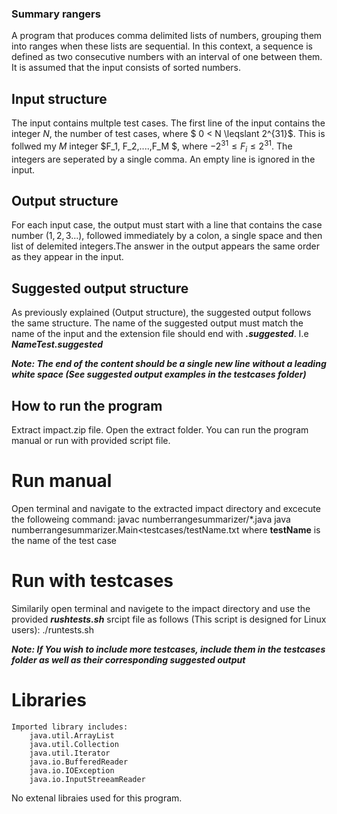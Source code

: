 ### Summary rangers
A program that produces comma delimited lists of numbers, grouping them into ranges when these lists are sequential.
In this context, a sequence is defined as two consecutive numbers with an interval of one between them. It is assumed that the input consists of sorted numbers.

## Input structure
The input contains multple test cases. The first line of the input contains the integer $N$, the number of test cases, where $ 0 < N \leqslant 2^{31}$.
This is follwed my $M$ integer $F_1, F_2,....,F_M $, where $-2^{31}\leqslant F_i \leqslant 2^{31}$. The integers are seperated by a single comma. An empty line is ignored in the input.
    

## Output structure
For each input case, the output must start with a line that contains the case number $(1,2,3...)$, followed immediately by a colon, a single space and then list of delemited integers.The answer in the output appears the same order as they appear in the input.

## Suggested output structure
As previously explained (Output structure), the suggested output follows the same structure. The name of the suggested output must match the name of the input and the extension file should end with ***.suggested***. I.e ***NameTest.suggested***

***Note: The end of the content should be a single new line without a leading white space (See suggested output examples in the testcases folder)***

## How to run the program
Extract impact.zip file. Open the extract folder. You can run the program manual or run with provided script file.

# Run manual
Open terminal and navigate to the extracted impact directory and excecute the followeing command:
        javac numberrangesummarizer/*.java 
        java numberrangesummarizer.Main<testcases/testName.txt
    where __testName__ is the name of the test case

# Run with testcases
Similarily open terminal and navigete to the impact directory and use the provided ***rushtests.sh*** srcipt file as follows (This script is designed for Linux users):
        ./runtests.sh

***Note: If You wish to include more testcases, include them in the testcases folder as well as their corresponding suggested output***

# Libraries
    Imported library includes:
        java.util.ArrayList
        java.util.Collection
        java.util.Iterator
        java.io.BufferedReader
        java.io.IOException
        java.io.InputStreeamReader
        
No extenal libraies used for this program.
    

    

